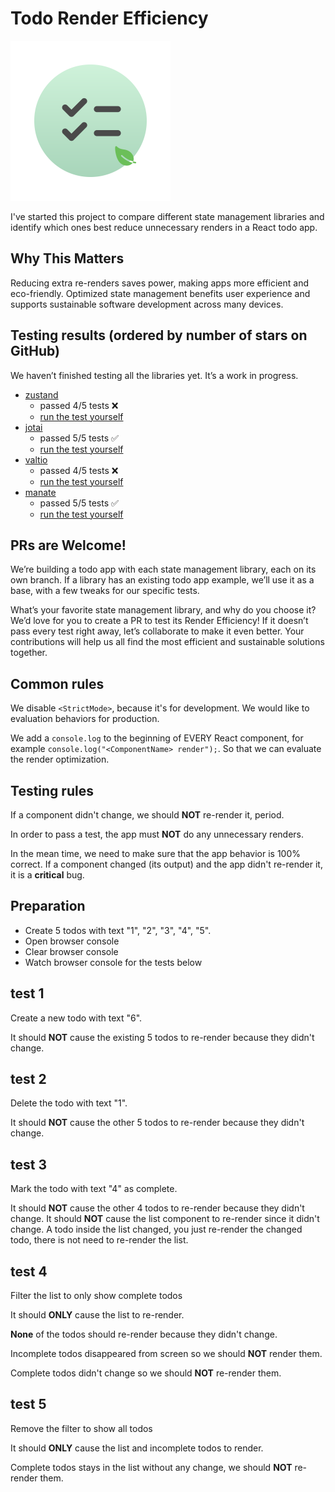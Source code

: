 # Todo Render Efficiency

<img src="icon.svg" width="256" />

I've started this project to compare different state management libraries and identify which ones best reduce unnecessary renders in a React todo app.

## Why This Matters

Reducing extra re-renders saves power, making apps more efficient and eco-friendly. Optimized state management benefits user experience and supports sustainable software development across many devices.

## Testing results (ordered by number of stars on GitHub)

We haven’t finished testing all the libraries yet. It’s a work in progress.

- [zustand](https://github.com/pmndrs/zustand)
  - passed 4/5 tests ❌
  - [run the test yourself](https://github.com/tylerlong/todo-state-management/tree/zustand)
- [jotai](https://github.com/pmndrs/jotai)
  - passed 5/5 tests ✅
  - [run the test yourself](https://github.com/tylerlong/todo-state-management/tree/jotai)
- [valtio](https://github.com/pmndrs/valtio)
  - passed 4/5 tests ❌
  - [run the test yourself](https://github.com/tylerlong/todo-state-management/tree/valtio)
- [manate](https://github.com/tylerlong/manate)
  - passed 5/5 tests ✅
  - [run the test yourself](https://github.com/tylerlong/todo-state-management/tree/manate)

## PRs are Welcome!

We’re building a todo app with each state management library, each on its own branch. If a library has an existing todo app example, we’ll use it as a base, with a few tweaks for our specific tests.

What’s your favorite state management library, and why do you choose it? We’d love for you to create a PR to test its Render Efficiency! If it doesn’t pass every test right away, let’s collaborate to make it even better. Your contributions will help us all find the most efficient and sustainable solutions together.

## Common rules

We disable `<StrictMode>`, because it's for development. We would like to evaluation behaviors for production.

We add a `console.log` to the beginning of EVERY React component, for example `console.log("<ComponentName> render");`. So that we can evaluate the render optimization.

## Testing rules

If a component didn't change, we should **NOT** re-render it, period.

In order to pass a test, the app must **NOT** do any unnecessary renders.

In the mean time, we need to make sure that the app behavior is 100% correct.
If a component changed (its output) and the app didn't re-render it, it is a **critical** bug.

## Preparation

- Create 5 todos with text "1", "2", "3", "4", "5".
- Open browser console
- Clear browser console
- Watch browser console for the tests below

## test 1

Create a new todo with text "6".

It should **NOT** cause the existing 5 todos to re-render because they didn't change.

## test 2

Delete the todo with text "1".

It should **NOT** cause the other 5 todos to re-render because they didn't change.

## test 3

Mark the todo with text "4" as complete.

It should **NOT** cause the other 4 todos to re-render because they didn't change.
It should **NOT** cause the list component to re-render since it didn't change.
A todo inside the list changed, you just re-render the changed todo, there is not need to re-render the list.

## test 4

Filter the list to only show complete todos

It should **ONLY** cause the list to re-render.

**None** of the todos should re-render because they didn't change.

Incomplete todos disappeared from screen so we should **NOT** render them.

Complete todos didn't change so we should **NOT** re-render them.

## test 5

Remove the filter to show all todos

It should **ONLY** cause the list and incomplete todos to render.

Complete todos stays in the list without any change, we should **NOT** re-render them.
